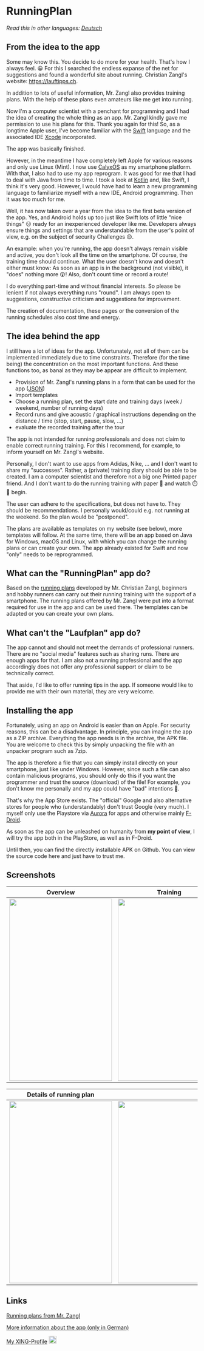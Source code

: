 # RunningPlan

*Read this in other languages: [Deutsch](README.de.md)*

## From the idea to the app

Some may know this. You decide to do more for your health. That's how I always feel. :grinning:
For this I searched the endless expanse of the net for suggestions and found a wonderful site
about running. Christian Zangl's website: https://lauftipps.ch.

In addition to lots of useful information, Mr. Zangl also provides training plans. With the help of these plans
even amateurs like me get into running.

Now I'm a computer scientist with a penchant for programming and I had the idea of creating the whole thing as an app.
Mr. Zangl kindly gave me permission to use his plans for this. Thank you again for this!
So, as a longtime Apple user, I've become familiar with the [Swift](https://developer.apple.com/swift/) language and the
associated IDE [Xcode](https://apps.apple.com/us/app/xcode/id497799835?mt=12) incorporated.

The app was basically finished.

However, in the meantime I have completely left Apple for various reasons and only use
Linux (Mint). I now use [CalyxOS](https://calyxos.org/) as my smartphone platform. With that, I also had to use my app
reprogram. It was good for me that I had to deal with Java from time to time.
I took a look at [Kotlin](https://kotlinlang.org/) and, like Swift, I think it's very good.
However, I would have had to learn a new programming language to familiarize myself with a new IDE, Android programming.
Then it was too much for me.

Well, it has now taken over a year from the idea to the first beta version of the app. Yes, and Android holds up too
just like Swift lots of little "nice things" :confused: ready for an inexperienced developer like me.
Developers always ensure things and settings that are understandable from the user's point of view, e.g. on the subject of security
Challenges :wink:.

An example: when you're running, the app doesn't always remain visible and active, you don't look all the time
on the smartphone. Of course, the training time should continue. What the user doesn't know and doesn't either
must know: As soon as an app is in the background (not visible), it "does" nothing more :astonished:!
Also, don't count time or record a route!

I do everything part-time and without financial interests. So please be lenient if not always
everything runs "round". I am always open to suggestions, constructive criticism and suggestions for improvement.

The creation of documentation, these pages or the conversion of the running schedules also cost time and energy.


## The idea behind the app

I still have a lot of ideas for the app. Unfortunately, not all of them can be implemented immediately due to time constraints.
Therefore (for the time being) the concentration on the most important functions. And these functions too, as banal as they may be
appear are difficult to implement.

- Provision of Mr. Zangl's running plans in a form that can be used for the app ([JSON](https://de.wikipedia.org/wiki/JavaScript_Object_Notation))
- Import templates
- Choose a running plan, set the start date and training days (week / weekend, number of running days)
- Record runs and give acoustic / graphical instructions depending on the distance / time (stop, start, pause, slow, ...)
- evaluate the recorded training after the tour

The app is not intended for running professionals and does not claim to enable correct running training.
For this I recommend, for example, to inform yourself on Mr. Zangl's website.

Personally, I don't want to use apps from Adidas, Nike, ... and I don't want to share my "successes".
Rather, a (private) training diary should be able to be created. I am a computer scientist and therefore not a big one
Printed paper friend. And I don't want to do the running training with paper :page_facing_up: and watch :stopwatch: :running:
begin.

The user can adhere to the specifications, but does not have to. They should be recommendations. I personally would/could
e.g. not running at the weekend. So the plan would be "postponed".

The plans are available as templates on my website (see below), more templates will follow.
At the same time, there will be an app based on Java for Windows, macOS and Linux, with which you can change the running plans or
can create your own. The app already existed for Swift and now "only" needs to be reprogrammed.


## What can the "RunningPlan" app do?

Based on the [running plans](https://lauftipps.ch/trainingsplaene/alle-trainingsplaene-auf-einen-blick/) developed by Mr. Christian Zangl, beginners and hobby runners can carry out their running training with the support of a smartphone.
The running plans offered by Mr. Zangl were put into a format required for use in the app and can be used there.
The templates can be adapted or you can create your own plans.


## What can't the "Laufplan" app do?

The app cannot and should not meet the demands of professional runners. There are no "social media" features such as sharing runs.
There are enough apps for that. I am also not a running professional and the app accordingly does not offer any professional support or claim to be technically correct.

That aside, I'd like to offer running tips in the app. If someone would like to provide me with their own material, they are very welcome.


## Installing the app

Fortunately, using an app on Android is easier than on Apple. For security reasons, this can be a disadvantage.
In principle, you can imagine the app as a ZIP archive. Everything the app needs is in the archive, the APK file.
You are welcome to check this by simply unpacking the file with an unpacker program such as 7zip.

The app is therefore a file that you can simply install directly on your smartphone, just like under Windows.
However, since such a file can also contain malicious programs, you should only do this if you want the programmer and
trust the source (download) of the file!
For example, you don't know me personally and my app could have "bad" intentions :imp:.

That's why the App Store exists. The "official" Google and also alternative stores for people who
(understandably) don't trust Google (very much).
I myself only use the Playstore via [Aurora](https://f-droid.org/en/packages/com.aurora.store/) for apps and
otherwise mainly [F-Droid](https://f-droid.org/).

As soon as the app can be unleashed on humanity from **my point of view**, I will try the app both
in the PlayStore, as well as in F-Droid.

Until then, you can find the directly installable APK on Github. You can view the source code here and
just have to trust me.

## Screenshots

|                                                                **Overview**                                                                 | **Training** |                                                              **Running plans**                                                              |
|:-------------------------------------------------------------------------------------------------------------------------------------------:| :---: |:-------------------------------------------------------------------------------------------------------------------------------------------:|
| <img src="https://user-images.githubusercontent.com/48058062/159230830-dd74e050-c3b4-4d10-a65e-9cb44da2dd30.png" width="270" height="480"/> | <img src="https://user-images.githubusercontent.com/48058062/159230901-42658b61-88a4-4451-8139-088c250d5860.png" width="270" height="480"/> | <img src="https://user-images.githubusercontent.com/48058062/159230975-3bb4a868-9e85-4e85-afad-b5382483ad7f.png" width="270" height="480"/> |

|                                                     **Details of running plan**                                                     | |
|:-------------------------------------------------------------------------------------------------------------------------------------------:| :---: | 
| <img src="https://user-images.githubusercontent.com/48058062/159231070-c5fea648-cc87-4493-b562-3b19f4fd6285.png" width="270" height="480"/> | <img src="https://user-images.githubusercontent.com/48058062/159231123-4fdbaa20-5915-4db7-831b-cd6fcb22e716.png" width="270" height="480"/> |


## Links

[Running plans from Mr. Zangl](https://lauftipps.ch/kostenlose-trainingsplaene/)

[More information about the app (only in German)](https://www.hirola.de/s/laufplan-runningplan/)

[My XING-Profile](https://www.xing.com/profile/Michael_Schmidt2350/cv) <image src="https://user-images.githubusercontent.com/48058062/152635585-d82a0f6d-1c4b-42c5-831f-eaf3caba1bd8.png" width="20" height="20">
